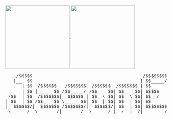 <a href="https://github.com/JasonEl1">
<img height=200 align="center" src="https://github-readme-stats.vercel.app/api?username=JasonEl1"/>
</a>

<a href="https://github.com/JasonEl1">
<img height=200 align="center" src="https://github-readme-stats.vercel.app/api/top-langs/?username=JasonEl1&layout=donut&langs_count=5"/>
</a>

<pre>
    /$$$$$                                         /$$$$$$$$ /$$   /$$          Some of my favourite projects - ┐
   |__  $$                                        | $$_____/| $$ /$$$$                        ┌ - - - - - - - - ┘
      | $$  /$$$$$$   /$$$$$$$  /$$$$$$  /$$$$$$$ | $$      | $$|_  $$                        |      
      | $$ |____  $$ /$$_____/ /$$__  $$| $$__  $$| $$$$$   | $$  | $$                        |
 /$$  | $$  /$$$$$$$|  $$$$$$ | $$  \ $$| $$  \ $$| $$__/   | $$  | $$                        |
| $$  | $$ /$$__  $$ \____  $$| $$  | $$| $$  | $$| $$      | $$  | $$                        |
|  $$$$$$/|  $$$$$$$ /$$$$$$$/|  $$$$$$/| $$  | $$| $$$$$$$$| $$ /$$$$$$                      |
 \______/  \_______/|_______/  \______/ |__/  |__/|________/|__/|______/                      ▼
</pre>
